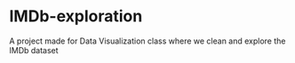 # IMDb-exploration
A project made for Data Visualization class where we clean and explore the IMDb dataset
